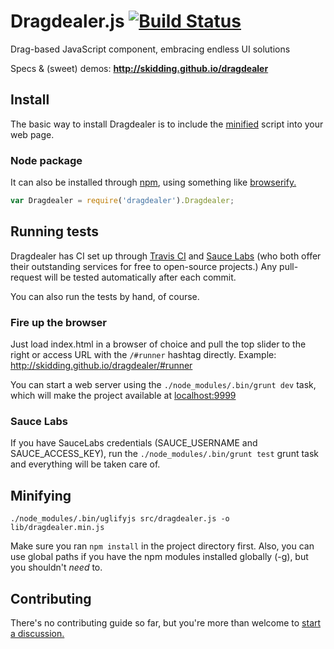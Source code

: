 Dragdealer.js [![Build Status](https://travis-ci.org/skidding/dragdealer.png?branch=master)](https://travis-ci.org/skidding/dragdealer)
====
Drag-based JavaScript component, embracing endless UI solutions

Specs & (sweet) demos: __http://skidding.github.io/dragdealer__

## Install

The basic way to install Dragdealer is to include the [minified](https://cdnjs.cloudflare.com/ajax/libs/dragdealer/0.9.8/dragdealer.min.js)
script into your web page.

### Node package

It can also be installed through [npm](https://www.npmjs.org/package/dragdealer),
using something like [browserify.](https://github.com/substack/node-browserify)

```js
var Dragdealer = require('dragdealer').Dragdealer;
```

## Running tests

Dragdealer has CI set up through [Travis CI](https://travis-ci.org) and [Sauce Labs](https://saucelabs.com) (who both offer their outstanding services for free to open-source projects.) Any pull-request will be tested automatically after each commit.

You can also run the tests by hand, of course.

### Fire up the browser

Just load index.html in a browser of choice and pull the top slider to the right or access URL with the `/#runner` hashtag directly. Example: http://skidding.github.io/dragdealer/#runner

You can start a web server using the `./node_modules/.bin/grunt dev` task, which will make the project available at [localhost:9999](http://localhost:9999)

### Sauce Labs

If you have SauceLabs credentials (SAUCE_USERNAME and SAUCE_ACCESS_KEY), run the `./node_modules/.bin/grunt test` grunt task and everything will be taken care of.

## Minifying

`./node_modules/.bin/uglifyjs src/dragdealer.js -o lib/dragdealer.min.js`

Make sure you ran `npm install` in the project directory first. Also, you can use global paths if you have the npm modules installed globally (-g), but you shouldn't _need_ to.

## Contributing

There's no contributing guide so far, but you're more than welcome to [start a discussion.](https://github.com/skidding/dragdealer/issues)
